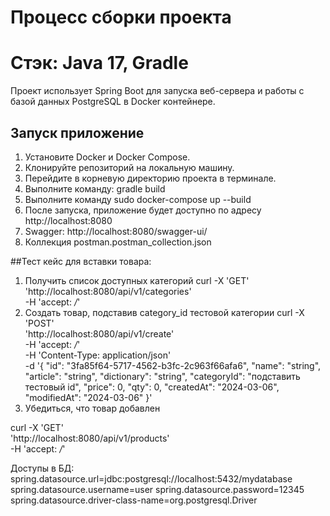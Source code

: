 # Процесс сборки проекта

# Стэк: Java 17, Gradle

Проект использует Spring Boot для запуска веб-сервера и работы с базой данных PostgreSQL в Docker контейнере.

## Запуск приложение

1. Установите Docker и Docker Compose.
2. Клонируйте репозиторий на локальную машину.
3. Перейдите в корневую директорию проекта в терминале.
4. Выполните команду: gradle build
5. Выполните команду sudo docker-compose up --build
6. После запуска, приложение будет доступно по адресу http://localhost:8080
7. Swagger: http://localhost:8080/swagger-ui/
8. Коллекция postman.postman_collection.json

##Тест кейс для вставки товара:
1. Получить список доступных категорий
   curl -X 'GET' \
   'http://localhost:8080/api/v1/categories' \
   -H 'accept: */*'
2. Создать товар, подставив category_id тестовой категории
   curl -X 'POST' \
   'http://localhost:8080/api/v1/create' \
   -H 'accept: */*' \
   -H 'Content-Type: application/json' \
   -d '{
   "id": "3fa85f64-5717-4562-b3fc-2c963f66afa6",
   "name": "string",
   "article": "string",
   "dictionary": "string",
   "categoryId": "подставить тестовый id",
   "price": 0,
   "qty": 0,
   "createdAt": "2024-03-06",
   "modifiedAt": "2024-03-06"
   }'
3. Убедиться, что товар добавлен 

curl -X 'GET' \
'http://localhost:8080/api/v1/products' \
-H 'accept: */*'

Доступы в БД:
spring.datasource.url=jdbc:postgresql://localhost:5432/mydatabase
spring.datasource.username=user
spring.datasource.password=12345
spring.datasource.driver-class-name=org.postgresql.Driver


   